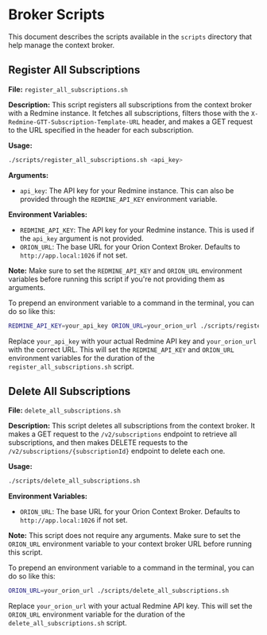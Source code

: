 # Broker Scripts

This document describes the scripts available in the `scripts` directory that
help manage the context broker.

## Register All Subscriptions

**File:** `register_all_subscriptions.sh`

**Description:** This script registers all subscriptions from the context broker
with a Redmine instance. It fetches all subscriptions, filters those with the
`X-Redmine-GTT-Subscription-Template-URL` header, and makes a GET request to the
URL specified in the header for each subscription.

**Usage:**

```bash
./scripts/register_all_subscriptions.sh <api_key>
```

**Arguments:**

- `api_key`: The API key for your Redmine instance. This can also be provided
  through the `REDMINE_API_KEY` environment variable.

**Environment Variables:**

- `REDMINE_API_KEY`: The API key for your Redmine instance. This is used if the
  `api_key` argument is not provided.
- `ORION_URL`: The base URL for your Orion Context Broker. Defaults to
  `http://app.local:1026` if not set.

**Note:** Make sure to set the `REDMINE_API_KEY` and `ORION_URL` environment
variables before running this script if you're not providing them as arguments.

To prepend an environment variable to a command in the terminal, you can do so
like this:

```bash
REDMINE_API_KEY=your_api_key ORION_URL=your_orion_url ./scripts/register_all_subscriptions.sh
```

Replace `your_api_key` with your actual Redmine API key and `your_orion_url`
with the correct URL. This will set the `REDMINE_API_KEY` and `ORION_URL`
environment variables for the duration of the `register_all_subscriptions.sh` script.

## Delete All Subscriptions

**File:** `delete_all_subscriptions.sh`

**Description:** This script deletes all subscriptions from the context broker.
It makes a GET request to the `/v2/subscriptions` endpoint to retrieve all
subscriptions, and then makes DELETE requests to the
`/v2/subscriptions/{subscriptionId}` endpoint to delete each one.

**Usage:**

```bash
./scripts/delete_all_subscriptions.sh
```

**Environment Variables:**

- `ORION_URL`: The base URL for your Orion Context Broker. Defaults to
  `http://app.local:1026` if not set.

**Note:** This script does not require any arguments. Make sure to set the
`ORION_URL` environment variable to your context broker URL before running this script.

To prepend an environment variable to a command in the terminal, you can do so
like this:

```bash
ORION_URL=your_orion_url ./scripts/delete_all_subscriptions.sh
```

Replace `your_orion_url` with your actual Redmine API key. This will set the
`ORION_URL` environment variable for the duration of the
`delete_all_subscriptions.sh` script.
